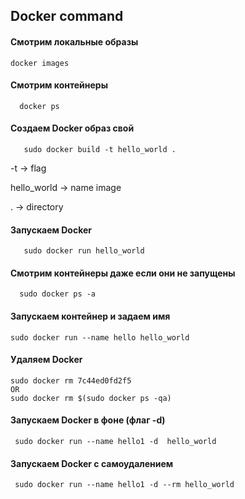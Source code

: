 
## Docker command

#### Смотрим локальные образы
  
    docker images 
#### Смотрим контейнеры 
      
      docker ps 
#### Создаем Docker образ свой
      
       sudo docker build -t hello_world .  
      
 -t -> flag
 
 hello_world -> name image
 
 . -> directory
#### Запускаем Docker
      
       sudo docker run hello_world
#### Смотрим контейнеры  даже если они не запущены

      sudo docker ps -a

#### Запускаем контейнер и задаем имя
    
    sudo docker run --name hello hello_world
#### Удаляем Docker
    
    sudo docker rm 7c44ed0fd2f5
    OR
    sudo docker rm $(sudo docker ps -qa)
    
#### Запускаем Docker в фоне (флаг -d)
     sudo docker run --name hello1 -d  hello_world

#### Запускаем Docker с самоудалением

     sudo docker run --name hello1 -d --rm hello_world

